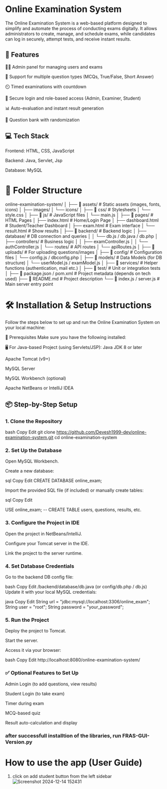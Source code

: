 # Online Examination System
The Online Examination System is a web-based platform designed to simplify and automate the process of conducting exams digitally. It allows administrators to create, manage, and schedule exams, while candidates can log in securely, attempt tests, and receive instant results.

## 🔧 Features

🧑‍🏫 Admin panel for managing users and exams

📝 Support for multiple question types (MCQs, True/False, Short Answer)

⏲️ Timed examinations with countdown

🔐 Secure login and role-based access (Admin, Examiner, Student)

📊 Auto-evaluation and instant result generation

📁 Question bank with randomization


## 💻 Tech Stack

Frontend: HTML, CSS, JavaScript

Backend: Java, Servlet, Jsp

Database: MySQL 

# 📂 Folder Structure

online-examination-system/
│
├── 📁 assets/                  # Static assets (images, fonts, icons)
│   ├── images/
│   └── icons/
│
├── 📁 css/                     # Stylesheets
│   └── style.css
│
├── 📁 js/                      # JavaScript files
│   └── main.js
│
├── 📁 pages/                   # HTML Pages
│   ├── index.html             # Home/Login Page
│   ├── dashboard.html         # Student/Teacher Dashboard
│   ├── exam.html              # Exam interface
│   └── result.html            # Show results
│
├── 📁 backend/                 # Backend logic
│   ├── database/              # DB connection and queries
│   │   └── db.js / db.java / db.php
│   ├── controllers/           # Business logic
│   │   ├── examController.js
│   │   └── authController.js
│   └── routes/                # API routes
│       └── apiRoutes.js
│
├── 📁 uploads/                # For uploading questions/images
│
├── 📁 config/                 # Configuration files
│   └── config.js / dbconfig.php
│
├── 📁 models/                 # Data Models (for DB structure)
│   └── userModel.js / examModel.js
│
├── 📁 services/               # Helper functions (authentication, mail etc.)
│
├── 📁 test/                   # Unit or integration tests
│
├── 📄 package.json / pom.xml  # Project metadata (depends on tech used)
├── 📄 README.md               # Project description
└── 📄 index.js / server.js    # Main server entry point

# 🛠️ Installation & Setup Instructions

Follow the steps below to set up and run the Online Examination System on your local machine:

🔧 Prerequisites
Make sure you have the following installed:

🖥️ For Java-based Project (using Servlets/JSP):
Java JDK 8 or later

Apache Tomcat (v9+)

MySQL Server

MySQL Workbench (optional)

Apache NetBeans or IntelliJ IDEA

## 📦 Step-by-Step Setup

### 1. Clone the Repository
bash
Copy
Edit
git clone https://github.com/Devesh1999-dev/online-examination-system.git
cd online-examination-system

### 2. Set Up the Database

Open MySQL Workbench.

Create a new database:

sql
Copy
Edit
CREATE DATABASE online_exam;

Import the provided SQL file (if included) or manually create tables:

sql
Copy
Edit

USE online_exam;
-- CREATE TABLE users, questions, results, etc.

### 3. Configure the Project in IDE


Open the project in NetBeans/IntelliJ.

Configure your Tomcat server in the IDE.

Link the project to the server runtime.

### 4. Set Database Credentials

Go to the backend DB config file:

bash
Copy
Edit
/backend/database/db.java  (or config/db.php / db.js)
Update it with your local MySQL credentials:

java
Copy
Edit
String url = "jdbc:mysql://localhost:3306/online_exam";
String user = "root";
String password = "your_password";

### 5. Run the Project
Deploy the project to Tomcat.

Start the server.

Access it via your browser:

bash
Copy
Edit
http://localhost:8080/online-examination-system/

### ✅ Optional Features to Set Up
Admin Login (to add questions, view results)

Student Login (to take exam)

Timer during exam

MCQ-based quiz

Result auto-calculation and display

### after successfull installtion of the libraries, run FRAS-GUI-Version.py

# How to use the app (User Guide)
1. click on add student button from the left sidebar
   ![Screenshot 2024-12-14 152431](https://github.com/user-attachments/assets/98b01364-0869-4de1-adf6-660e66ccc1c8)










